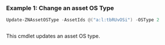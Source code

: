 ### Example 1: Change an asset OS Type
```powershell
Update-ZNAssetOSType -AssetIds @("a:l:tbRUvOSi") -OSType 2
```

```output

```

This cmdlet updates an asset OS type.